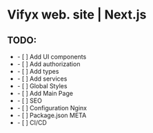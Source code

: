 <h1>Vifyx web. site | Next.js</h1>
</hr>
<h2>TODO:</h2>
<ul>
	<li> - [ ] Add UI components</li>
	<li> - [ ] Add authorization</li>
	<li> - [ ] Add types</li>
	<li> - [ ] Add services</li>
	<li> - [ ] Global Styles</li>
	<li> - [ ] Add Main Page</li>
	<li> - [ ] SEO</li>
	<li> - [ ] Configuration Nginx</li>
	<li> - [ ] Package.json META</li>
	<li> - [ ] CI/CD</li>
</ul>

